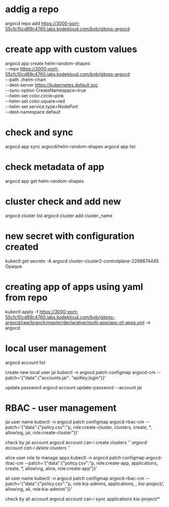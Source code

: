 # addig a repo
argocd repo add https://3000-port-55cfc10cd89c4760.labs.kodekloud.com/bob/gitops-argocd

# create app with custom values

argocd app create helm-random-shapes \
--repo https://3000-port-55cfc10cd89c4760.labs.kodekloud.com/bob/gitops-argocd \
--path ./helm-chart \
--dest-server https://kubernetes.default.svc \
--sync-option CreateNamespace=true \
--helm-set color.circle=pink \
--helm-set color.square=red \
--helm-set service.type=NodePort \
--dest-namespace default 

# check and sync
argocd app sync argocd/helm-random-shapes
argocd app list

# check metadata of app
argocd app get helm-random-shapes

# cluster check and add new
argocd cluster list
argocd cluster add cluster_name

# new secret with configuration created
kubectl get secrets -A
argocd        cluster-cluster2-controlplane-2268674445   Opaque 

# creating app of apps using yaml from repo
kubectl apply -f https://3000-port-55cfc10cd89c4760.labs.kodekloud.com/bob/gitops-argocd/raw/branch/master/declarative/multi-app/app-of-apps.yml -n argocd

# local user management

argocd account list

create new local user jai
kubectl -n argocd patch configmap argocd-cm --patch='{"data":{"accounts.jai": "apiKey,login"}}'

update password
argocd account update-password --account jai

# RBAC - user management
jai user name
kubectl -n argocd patch configmap argocd-rbac-cm --patch='{"data":{"policy.csv":"p, role:create-cluster, clusters, create, *, allow\ng, jai, role:create-cluster"}}' 

check by jai account
argocd account can-i create clusters '*'
argocd account can-i delete clusters '*'

alice user role to manage apps
kubectl -n argocd patch configmap argocd-rbac-cm --patch='{"data":{"policy.csv":"p, role:create-app, applications, create, *, allow\ng, alice, role:create-app"}}'


ali user name
kubectl -n argocd patch configmap argocd-rbac-cm --patch='{"data":{"policy.csv":"p, role:kia-admins, applications, *, kia-project/*, allow\ng, ali, role:kia-admins"}}' 

check by ali account
argocd account can-i sync applications kia-project/*

